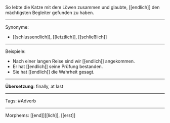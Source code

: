  So lebte die Katze mit dem Löwen zusammen und glaubte, [[endlich]] den mächtigsten Begleiter gefunden zu haben. 

---

Synonyme:
- [[schlussendlich]], [[letztlich]], [[schließlich]]

---

Beispiele:

- Nach einer langen Reise sind wir [[endlich]] angekommen.
- Er hat [[endlich]] seine Prüfung bestanden.
- Sie hat [[endlich]] die Wahrheit gesagt.

---
**Übersetzung**: finally, at last

---

Tags:
#Adverb

---

Morphems:
[[end]][[lich]], [[erst]]